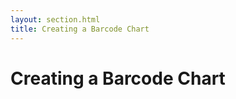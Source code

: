```yaml
---
layout: section.html
title: Creating a Barcode Chart
---
```


# Creating a Barcode Chart

<style>
.barcode-chart {
  border: dashed 1px #666;
}
</style>

<div class="barcode-container"></div>

<script>

function barcodeChart() {

  var width = 400,
      height = 40,
      date = function(d) { return new Date(d); },
      dateInterval = d3.time.day;

  function chart(selection) {
    selection.each(function(data) {

      var div = d3.select(this),
          svg = div.selectAll('svg.barcode-chart').data([data]);

      svg.enter().append('svg').call(enter);
      svg.call(update);
      svg.exit().call(exit);
    });
  }

  function enter(selection) {
    selection.each(function(data) {
      var svg = d3.select(this);
      svg.classed('barcode-chart', true);
    });
  }

  function update(selection) {
    selection.each(function(data) {
      var svg = d3.select(this);

      svg
        .attr('width', width)
        .attr('height', height);

      var maxDate = d3.max(data, date),
          minDate = dateInterval.offset(-1, maxDate);

      var xScale = d3.time.scale()
        .domain([minDate, maxDate])
        .range([0, width]);

      var bars = svg.selectAll('line.barcode-bar').data(data);

      bars.enter().append('line').classed('barcode-bar', true);

      bars
        .attr('x1', function(d) { return xScale(date(d)); })
        .attr('y1', 0)
        .attr('x2', function(d) { return xScale((d)); })
        .attr('y2', height);

      bars.exit().remove();
    });
  }

  function exit(selection) {
    selection.each(function(data) {
      var svg = d3.select(this);
      svg.exit().remove();
    });
  }

  chart.width = function(value) {
    if (!arguments.length) { return width; }
    width = value;
    return chart;
  };

  chart.height = function(value) {
    if (!arguments.length) { return height; }
    height = value;
    return chart;
  };

  chart.date = function(value) {
    if (!arguments.length) { return date; }
    date = value;
    return chart;
  };


  chart.dateInterval = function(value) {
    if (!arguments.length) { return dateInterval; }
    dateInterval = value;
    return chart;
  };

  return chart;
}

var data = [];

var barcode = barcodeChart();

d3.selectAll('.barcode-container')
  .data([data])
  .call(barcode);

</script>
